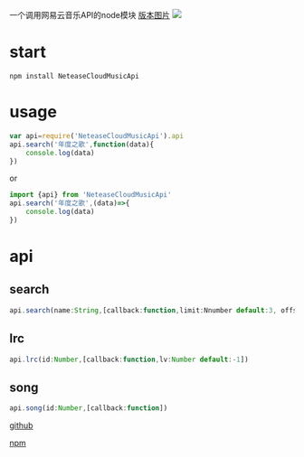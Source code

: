 一个调用网易云音乐API的node模块
[版本图片](https://www.npmjs.com/package/NeteaseCloudMusicApi)
![](http://binaryify.github.io/images/api.jpg)
# start
```
npm install NeteaseCloudMusicApi
```
# usage

```js
var api=require('NeteaseCloudMusicApi').api
api.search('年度之歌',function(data){
    console.log(data)
})
```
or
```js
import {api} from 'NeteaseCloudMusicApi'
api.search('年度之歌',(data)=>{
    console.log(data)
})
```

# api
## search
 ```js
api.search(name:String,[callback:function,limit:Nnumber default:3, offset:Number default:0])
 ```

## lrc
 ```js
api.lrc(id:Number,[callback:function,lv:Number default:-1])
 ```

## song
 ```js
api.song(id:Number,[callback:function])
 ```

[github](https://github.com/Binaryify/NeteaseCloudMusicApi)

[npm](https://www.npmjs.com/package/NeteaseCloudMusicApi)